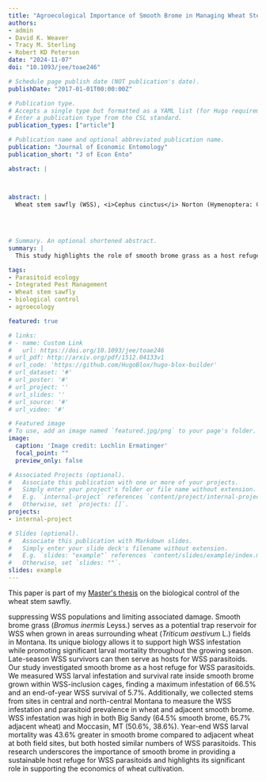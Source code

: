 ```yaml
---
title: "Agroecological Importance of Smooth Brome in Managing Wheat Stem Sawfly (Hymenoptera: Cephidae) via Associated Braconid Parasitoids"
authors:
- admin
- David K. Weaver
- Tracy M. Sterling
- Robert KD Peterson
date: "2024-11-07"
doi: "10.1093/jee/toae246"

# Schedule page publish date (NOT publication's date).
publishDate: "2017-01-01T00:00:00Z"

# Publication type.
# Accepts a single type but formatted as a YAML list (for Hugo requirements).
# Enter a publication type from the CSL standard.
publication_types: ["article"]

# Publication name and optional abbreviated publication name.
publication: "Journal of Economic Entomology"
publication_short: "J of Econ Ento"

abstract: |



abstract: |
  Wheat stem sawfly (WSS), <i>Cephus cinctus</i> Norton (Hymenoptera: Cephidae), is a major pest of cereal crops throughout the Northern Great Plains of North America. Native parasitoids, <i>Bracon cephi</i> (Gahan) and <i>B. lissogaster</i> Muesebeck (Hymenoptera: Braconidae), play a key role in... <a href="https://doi.org/10.1093/jee/toae246" style="color: blue;">read more</a>
  
  
 

# Summary. An optional shortened abstract.
summary: |
  This study highlights the role of smooth brome grass as a host refuge for the wheat stem sawfly parasitoids, demonstrating its potential to support high infestation rates while promoting significant larval mortality, thus contributing to the sustainability of wheat cultivation in Montana.

tags:
- Parasitoid ecology
- Integrated Pest Management
- Wheat stem sawfly
- biological control
- agroecology

featured: true

# links:
# - name: Custom Link
#   url: https://doi.org/10.1093/jee/toae246
# url_pdf: http://arxiv.org/pdf/1512.04133v1
# url_code: 'https://github.com/HugoBlox/hugo-blox-builder'
# url_dataset: '#'
# url_poster: '#'
# url_project: ''
# url_slides: ''
# url_source: '#'
# url_video: '#'

# Featured image
# To use, add an image named `featured.jpg/png` to your page's folder. 
image:
  caption: 'Image credit: Lochlin Ermatinger'
  focal_point: ""
  preview_only: false

# Associated Projects (optional).
#   Associate this publication with one or more of your projects.
#   Simply enter your project's folder or file name without extension.
#   E.g. `internal-project` references `content/project/internal-project/index.md`.
#   Otherwise, set `projects: []`.
projects:
- internal-project

# Slides (optional).
#   Associate this publication with Markdown slides.
#   Simply enter your slide deck's filename without extension.
#   E.g. `slides: "example"` references `content/slides/example/index.md`.
#   Otherwise, set `slides: ""`.
slides: example
---
```


This paper is part of my [Master's thesis]() on the biological control of the wheat stem sawfly. 

<!-- 
{{% callout note %}}
Create your slides in Markdown - click the *Slides* button to check out the example.
{{% /callout %}}

Add the publication's **full text** or **supplementary notes** here. You can use rich formatting such as including [code, math, and images](https://docs.hugoblox.com/content/writing-markdown-latex/). -->

 suppressing WSS populations and limiting associated damage. Smooth brome grass (<i>Bromus inermis</i> Leyss.) serves as a potential trap reservoir for WSS when grown in areas surrounding wheat (<i>Triticum aestivum</i> L.) fields in Montana. Its unique biology allows it to support high WSS infestation while promoting significant larval mortality throughout the growing season. Late-season WSS survivors can then serve as hosts for WSS parasitoids. Our study investigated smooth brome as a host refuge for WSS parasitoids. We measured WSS larval infestation and survival rate inside smooth brome grown within WSS-inclusion cages, finding a maximum infestation of 66.5% and an end-of-year WSS survival of 5.7%. Additionally, we collected stems from sites in central and north-central Montana to measure the WSS infestation and parasitoid prevalence in wheat and adjacent smooth brome. WSS infestation was high in both Big Sandy (64.5% smooth brome, 65.7% adjacent wheat) and Moccasin, MT (50.6%, 38.6%). Year-end WSS larval mortality was 43.6% greater in smooth brome compared to adjacent wheat at both field sites, but both hosted similar numbers of WSS parasitoids. This research underscores the importance of smooth brome in providing a sustainable host refuge for WSS parasitoids and highlights its significant role in supporting the economics of wheat cultivation.
  